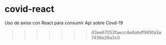# covid-react

Uso de axios con React para consumir Api sobre Covd-19

> > > > > > > 43ee67053faecc4e6afeff969fa3a7436e26a3c0
